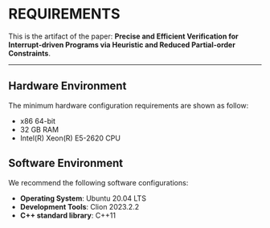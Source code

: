 # REQUIREMENTS

This is the artifact of the paper: **Precise and Efficient Verification for Interrupt-driven Programs via Heuristic and Reduced Partial-order Constraints**.

---

## Hardware Environment

The minimum hardware configuration requirements are shown as follow:

* x86 64-bit
* 32 GB RAM
* Intel(R) Xeon(R) E5-2620 CPU

## Software Environment

We recommend the following software configurations:

* **Operating System**: Ubuntu 20.04 LTS
* **Development Tools**: Clion 2023.2.2
* **C++ standard library**: C++11